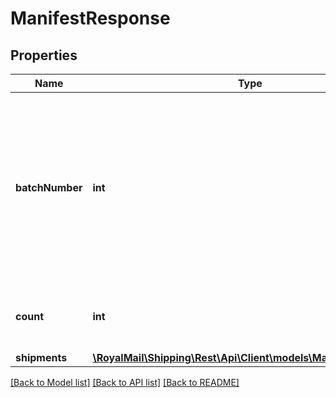 # ManifestResponse

## Properties
Name | Type | Description | Notes
------------ | ------------- | ------------- | -------------
**batchNumber** | **int** | The batch number of the manifest. It is a sequentially allocated number. Used in subsequent call to the create manifest label operation. | [optional] 
**count** | **int** | Total number of shipments on this manifest | [optional] 
**shipments** | [**\RoyalMail\Shipping\Rest\Api\Client\models\ManifestShipments**](ManifestShipments.md) |  | [optional] 

[[Back to Model list]](../README.md#documentation-for-models) [[Back to API list]](../README.md#documentation-for-api-endpoints) [[Back to README]](../README.md)


